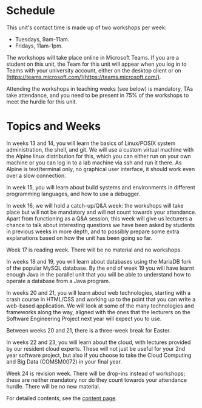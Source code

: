 # Schedule

This unit's contact time is made up of two workshops per week:

  * Tuesdays, 9am-11am.
  * Fridays, 11am-1pm.

The workshops will take place online in Microsoft Teams. If you are a student on this unit, the Team for this unit will appear when you log in to Teams with your university account, either on the desktop client or on [https://teams.microsoft.com/](https://teams.microsoft.com/).

Attending the workshops in teaching weeks (see below) is mandatory, TAs take attendance, and you need to be present in 75% of the workshops to meet the hurdle for this unit.

# Topics and Weeks

In weeks 13 and 14, you will learn the basics of Linux/POSIX system administration, the shell, and git. We will use a custom virtual machine with the Alpine linux distribution for this, which you can either run on your own machine or you can log in to a lab machine via ssh and run it there. As Alpine is text/terminal only, no graphical user interface, it should work even over a slow connection.

In week 15, you will learn about build systems and environments in different programming languages, and how to use a debugger.

In week 16, we will hold a catch-up/Q&A week: the workshops will take place but will not be mandatory and will not count towards your attendance. Apart from functioning as a Q&A session, this week will give us lecturers a chance to talk about interesting questions we have been asked by students in previous weeks in more depth, and to possibly prepare some extra explanations based on how the unit has been going so far.

Week 17 is reading week. There will be no material and no workshops.

In weeks 18 and 19, you will learn about databases using the MariaDB fork of the popular MySQL database. By the end of week 19 you will have learnt enough Java in the parallel unit that you will be able to understand how to operate a database from a Java program.

In weeks 20 and 21, you will learn about web technologies, starting with a crash course in HTML/CSS and working up to the point that you can write a web-based application. We will look at some of the many technologies and frameworks along the way, aligned with the ones that the lecturers on the Software Engineering Project next year will expect you to use.

Between weeks 20 and 21, there is a three-week break for Easter.

In weeks 22 and 23, you will learn about the cloud, with lectures provided by our resident cloud experts. These will not just be useful for your 2nd year software project, but also if you choose to take the Cloud Computing and Big Data (COMSM0072) in your final year.

Week 24 is revision week. There will be drop-ins instead of workshops; these are neither mandatory nor do they count towards your attendance hurdle. There will be no new material.

For detailed contents, see the [content page](contents.md).